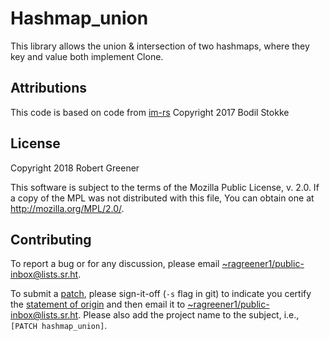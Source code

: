 # Hashmap_union
This library allows the union & intersection of two hashmaps, where they key and value both implement Clone.

## Attributions
This code is based on code from [im-rs](https://github.com/bodil/im-rs) Copyright 2017 Bodil Stokke

## License
Copyright 2018 Robert Greener

This software is subject to the terms of the Mozilla Public License, v. 2.0. If a copy of the MPL was not distributed with this file, You can obtain one at http://mozilla.org/MPL/2.0/.

## Contributing

To report a bug or for any discussion, please email [~ragreener1/public-inbox@lists.sr.ht](mailto:~ragreener1/public-inbox@lists.sr.ht).

To submit a [patch](https://git-send-email.io/), please sign-it-off (`-s` flag in git) to indicate you certify the [statement of origin](https://developercertificate.org/) and then email it to [~ragreener1/public-inbox@lists.sr.ht](mailto:~ragreener1/public-inbox@lists.sr.ht).
Please also add the project name to the subject, i.e., `[PATCH hashmap_union]`.